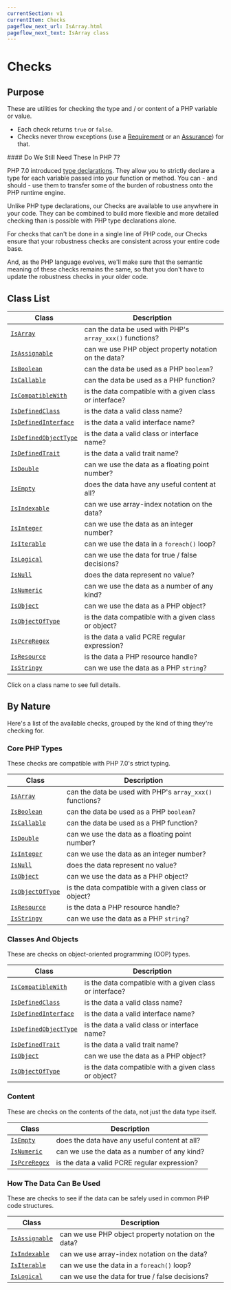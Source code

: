 ```yaml
---
currentSection: v1
currentItem: Checks
pageflow_next_url: IsArray.html
pageflow_next_text: IsArray class
---
```


# Checks

## Purpose

These are utilities for checking the type and / or content of a PHP variable or value.

* Each check returns `true` or `false`.
* Checks never throw exceptions (use a [Requirement](../Requirements/index.html) or an [Assurance](../Assurances/index.html)) for that.

<div class="callout info" markdown="1">
#### Do We Still Need These In PHP 7?

PHP 7.0 introduced [type declarations](http://php.net/manual/en/functions.arguments.php#functions.arguments.type-declaration). They allow you to strictly declare a type for each variable passed into your function or method. You can - and should - use them to transfer some of the burden of robustness onto the PHP runtime engine.

Unlike PHP type declarations, our Checks are available to use anywhere in your code. They can be combined to build more flexible and more detailed checking than is possible with PHP type declarations alone.

For checks that can't be done in a single line of PHP code, our Checks ensure that your robustness checks are consistent across your entire code base.

And, as the PHP language evolves, we'll make sure that the semantic meaning of these checks remains the same, so that you don't have to update the robustness checks in your older code.
</div>

## Class List

Class | Description
------|------------
[`IsArray`](IsArray.html) | can the data be used with PHP's `array_xxx()` functions?
[`IsAssignable`](IsAssignable.html) | can we use PHP object property notation on the data?
[`IsBoolean`](IsBoolean.html) | can the data be used as a PHP `boolean`?
[`IsCallable`](IsCallable.html) | can the data be used as a PHP function?
[`IsCompatibleWith`](IsCompatibleWith.html) | is the data compatible with a given class or interface?
[`IsDefinedClass`](IsDefinedClass.html) | is the data a valid class name?
[`IsDefinedInterface`](IsDefinedInterface.html) | is the data a valid interface name?
[`IsDefinedObjectType`](IsDefinedObjectType.html) | is the data a valid class or interface name?
[`IsDefinedTrait`](IsDefinedTrait.html) | is the data a valid trait name?
[`IsDouble`](IsDouble.html) | can we use the data as a floating point number?
[`IsEmpty`](IsEmpty.html) | does the data have any useful content at all?
[`IsIndexable`](IsIndexable.html) | can we use array-index notation on the data?
[`IsInteger`](IsInteger.html) | can we use the data as an integer number?
[`IsIterable`](IsIterable.html) | can we use the data in a `foreach()` loop?
[`IsLogical`](IsLogical.html) | can we use the data for true / false decisions?
[`IsNull`](IsNull.html) | does the data represent no value?
[`IsNumeric`](IsNumeric.html) | can we use the data as a number of any kind?
[`IsObject`](IsObject.html) | can we use the data as a PHP object?
[`IsObjectOfType`](IsObjectOfType.html) | is the data compatible with a given class or object?
[`IsPcreRegex`](IsPcreRegex.html) | is the data a valid PCRE regular expression?
[`IsResource`](IsResource.html) | is the data a PHP resource handle?
[`IsStringy`](IsStringy.html) | can we use the data as a PHP `string`?

Click on a class name to see full details.

## By Nature

Here's a list of the available checks, grouped by the kind of thing they're checking for.

### Core PHP Types

These checks are compatible with PHP 7.0's strict typing.

Class | Description
------|------------
[`IsArray`](IsArray.html) | can the data be used with PHP's `array_xxx()` functions?
[`IsBoolean`](IsBoolean.html) | can the data be used as a PHP `boolean`?
[`IsCallable`](IsCallable.html) | can the data be used as a PHP function?
[`IsDouble`](IsDouble.html) | can we use the data as a floating point number?
[`IsInteger`](IsInteger.html) | can we use the data as an integer number?
[`IsNull`](IsNull.html) | does the data represent no value?
[`IsObject`](IsObject.html) | can we use the data as a PHP object?
[`IsObjectOfType`](IsObjectOfType.html) | is the data compatible with a given class or object?
[`IsResource`](IsResource.html) | is the data a PHP resource handle?
[`IsStringy`](IsStringy.html) | can we use the data as a PHP `string`?

### Classes And Objects

These are checks on object-oriented programming (OOP) types.

Class | Description
------|------------
[`IsCompatibleWith`](IsCompatibleWith.html) | is the data compatible with a given class or interface?
[`IsDefinedClass`](IsDefinedClass.html) | is the data a valid class name?
[`IsDefinedInterface`](IsDefinedInterface.html) | is the data a valid interface name?
[`IsDefinedObjectType`](IsDefinedObjectType.html) | is the data a valid class or interface name?
[`IsDefinedTrait`](IsDefinedTrait.html) | is the data a valid trait name?
[`IsObject`](IsObject.html) | can we use the data as a PHP object?
[`IsObjectOfType`](IsObjectOfType.html) | is the data compatible with a given class or object?

### Content

These are checks on the contents of the data, not just the data type itself.

Class | Description
------|------------
[`IsEmpty`](IsEmpty.html) | does the data have any useful content at all?
[`IsNumeric`](IsNumeric.html) | can we use the data as a number of any kind?
[`IsPcreRegex`](IsPcreRegex.html) | is the data a valid PCRE regular expression?

### How The Data Can Be Used

These are checks to see if the data can be safely used in common PHP code structures.

Class | Description
------|------------
[`IsAssignable`](IsAssignable.html) | can we use PHP object property notation on the data?
[`IsIndexable`](IsIndexable.html) | can we use array-index notation on the data?
[`IsIterable`](IsIterable.html) | can we use the data in a `foreach()` loop?
[`IsLogical`](IsLogical.html) | can we use the data for true / false decisions?
